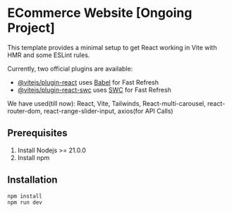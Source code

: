 # ECommerce Website [Ongoing Project]

This template provides a minimal setup to get React working in Vite with HMR and some ESLint rules.

Currently, two official plugins are available:

- [@vitejs/plugin-react](https://github.com/vitejs/vite-plugin-react/blob/main/packages/plugin-react/README.md) uses [Babel](https://babeljs.io/) for Fast Refresh
- [@vitejs/plugin-react-swc](https://github.com/vitejs/vite-plugin-react-swc) uses [SWC](https://swc.rs/) for Fast Refresh

We have used(till now): React, Vite, Tailwinds, React-multi-carousel, react-router-dom, react-range-slider-input, axios(for API Calls)

## Prerequisites

1. Install Nodejs >= 21.0.0
2. Install npm

## Installation

```bash
npm install
npm run dev
```
